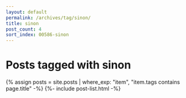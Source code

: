 ```yaml
---
layout: default
permalink: /archives/tag/sinon/
title: sinon
post_count: 4
sort_index: 00586-sinon
---
```

<h1 class="page-heading">Posts tagged with sinon</h1>
{% assign posts = site.posts | where_exp: "item", "item.tags contains page.title" -%}
{%- include post-list.html -%}
